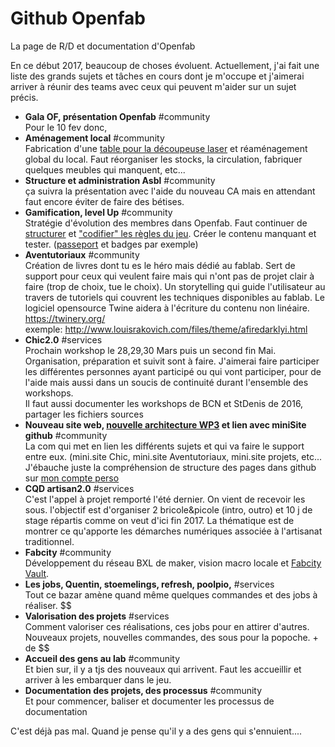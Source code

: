 # Github Openfab
La page de R/D et documentation d'Openfab

En ce début 2017, beaucoup de choses évoluent.
Actuellement, j'ai fait une liste des grands sujets et tâches en cours dont je m'occupe et j'aimerai arriver à réunir des teams avec ceux qui peuvent m'aider sur un sujet précis.

* **Gala OF, présentation Openfab** #community   
    Pour le 10 fev donc,  
* **Aménagement local** #community   
    Fabrication d'une [table pour la découpeuse laser](https://github.com/openfab-lab/LasersaurBench) et réaménagement global du local. Faut réorganiser les stocks, la circulation, fabriquer quelques meubles qui manquent, etc...
* **Structure et administration Asbl** #community  
    ça suivra la présentation avec l'aide du nouveau CA mais en attendant faut encore éviter de faire des bétises.
* **Gamification, level Up** #community  
    Stratégie d'évolution des membres dans Openfab. Faut continuer de [structurer](https://github.com/openfab-lab/openfab/blob/master/Levelup.md) et ["codifier" les règles du jeu](https://github.com/openfab-lab/openfab/blob/master/RTFM.OF.md). Créer le contenu manquant et tester. ([passeport](https://github.com/openfab-lab/passeportMaker) et badges par exemple)
* **Aventutoriaux** #community  
    Création de livres dont tu es le héro mais dédié au fablab. Sert de support pour ceux qui veulent faire mais qui n'ont pas de projet clair à faire (trop de choix, tue le choix). Un storytelling qui guide l'utilisateur au travers de tutoriels qui couvrent les techniques disponibles au fablab.  Le logiciel opensource Twine aidera à l'écriture du contenu non linéaire.   https://twinery.org/  
    exemple: http://www.louisrakovich.com/files/theme/afiredarklyi.html
* **Chic2.0** #services  
    Prochain workshop le 28,29,30 Mars puis un second fin Mai. Organisation, préparation et suivit sont à faire. J'aimerai faire participer les différentes personnes ayant participé ou qui vont participer, pour de l'aide mais aussi dans un soucis de continuité durant l'ensemble des workshops.  
    Il faut aussi documenter les workshops de BCN et StDenis de 2016, partager les fichiers sources  
* **Nouveau site web, [nouvelle architecture WP3](https://github.com/openfab-lab/openfab/blob/master/img/Architecture%20web%20OF.jpg) et lien avec miniSite github** #community  
    La com qui met en lien les différents sujets et qui va faire le support entre eux. (mini.site Chic, mini.site Aventutoriaux, mini.site projets, etc...  
    J'ébauche juste la compréhension de structure des pages dans github sur [mon compte perso](https://nicolasdb.github.io/)
* **CQD artisan2.0** #services  
    C'est l'appel à projet remporté l'été dernier. On vient de recevoir les sous. l'objectif est d'organiser 2 bricole&picole (intro, outro) et 10 j de stage répartis comme on veut d'ici fin 2017. La thématique est de montrer ce qu'apporte les démarches numériques associée à l'artisanat traditionnel.
* **Fabcity** #community  
    Développement du réseau BXL de maker, vision macro locale et [Fabcity Vault](https://medium.com/@yannickschanden/fab-city-vault-from-mutualisation-of-resources-to-sharing-the-outcome-5d6ae0a5b5b6#.t7vv3lmuz).
* **Les jobs, Quentin, stoemelings, refresh, poolpio,** #services  
    Tout ce bazar amène quand même quelques commandes et des jobs à réaliser. $$
* **Valorisation des projets** #services  
    Comment valoriser ces réalisations, ces jobs pour en attirer d'autres. Nouveaux projets, nouvelles commandes, des sous pour la popoche. + de $$
* **Accueil des gens au lab** #community  
    Et bien sur, il y a tjs des nouveaux qui arrivent. Faut les accueillir et arriver à les embarquer dans le jeu.
* **Documentation des projets, des processus** #community  
Et pour commencer, baliser et documenter les processus de documentation

C'est déjà pas mal. Quand je pense qu'il y a des gens qui s'ennuient....
